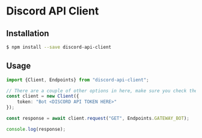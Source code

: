 # Discord API Client

## Installation

```bash
$ npm install --save discord-api-client
```

## Usage

```typescript
import {Client, Endpoints} from "discord-api-client";

// There are a couple of other options in here, make sure you check them out.
const client = new Client({
    token: "Bot <DISCORD API TOKEN HERE>"
});

const response = await client.request("GET", Endpoints.GATEWAY_BOT);

console.log(response);
```
